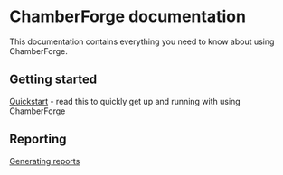 # ChamberForge documentation

This documentation contains everything you need to know about using ChamberForge.

## Getting started

[Quickstart](quickstart-guide.md) - read this to quickly get up and running with using ChamberForge

## Reporting

[Generating reports](reporting.md)



